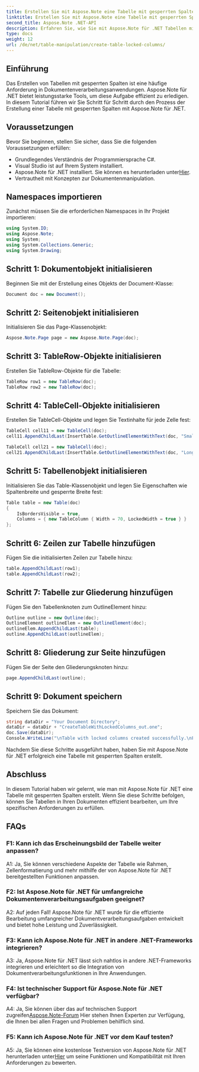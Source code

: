 ```yaml
---
title: Erstellen Sie mit Aspose.Note eine Tabelle mit gesperrten Spalten
linktitle: Erstellen Sie mit Aspose.Note eine Tabelle mit gesperrten Spalten
second_title: Aspose.Note .NET-API
description: Erfahren Sie, wie Sie mit Aspose.Note für .NET Tabellen mit gesperrten Spalten erstellen. Schritt-für-Schritt-Anleitung für effiziente Dokumentenverarbeitungsaufgaben.
type: docs
weight: 12
url: /de/net/table-manipulation/create-table-locked-columns/
---
```

## Einführung

Das Erstellen von Tabellen mit gesperrten Spalten ist eine häufige Anforderung in Dokumentenverarbeitungsanwendungen. Aspose.Note für .NET bietet leistungsstarke Tools, um diese Aufgabe effizient zu erledigen. In diesem Tutorial führen wir Sie Schritt für Schritt durch den Prozess der Erstellung einer Tabelle mit gesperrten Spalten mit Aspose.Note für .NET.

## Voraussetzungen

Bevor Sie beginnen, stellen Sie sicher, dass Sie die folgenden Voraussetzungen erfüllen:

- Grundlegendes Verständnis der Programmiersprache C#.
- Visual Studio ist auf Ihrem System installiert.
-  Aspose.Note für .NET installiert. Sie können es herunterladen unter[Hier](https://releases.aspose.com/note/net/).
- Vertrautheit mit Konzepten zur Dokumentenmanipulation.

## Namespaces importieren

Zunächst müssen Sie die erforderlichen Namespaces in Ihr Projekt importieren:

```csharp
using System.IO;
using Aspose.Note;
using System;
using System.Collections.Generic;
using System.Drawing;
```

## Schritt 1: Dokumentobjekt initialisieren

Beginnen Sie mit der Erstellung eines Objekts der Document-Klasse:

```csharp
Document doc = new Document();
```

## Schritt 2: Seitenobjekt initialisieren

Initialisieren Sie das Page-Klassenobjekt:

```csharp
Aspose.Note.Page page = new Aspose.Note.Page(doc);
```

## Schritt 3: TableRow-Objekte initialisieren

Erstellen Sie TableRow-Objekte für die Tabelle:

```csharp
TableRow row1 = new TableRow(doc);
TableRow row2 = new TableRow(doc);
```

## Schritt 4: TableCell-Objekte initialisieren

Erstellen Sie TableCell-Objekte und legen Sie Textinhalte für jede Zelle fest:

```csharp
TableCell cell11 = new TableCell(doc);
cell11.AppendChildLast(InsertTable.GetOutlineElementWithText(doc, "Small text"));

TableCell cell21 = new TableCell(doc);
cell21.AppendChildLast(InsertTable.GetOutlineElementWithText(doc, "Long text with several words and spaces."));
```

## Schritt 5: Tabellenobjekt initialisieren

Initialisieren Sie das Table-Klassenobjekt und legen Sie Eigenschaften wie Spaltenbreite und gesperrte Breite fest:

```csharp
Table table = new Table(doc)
{
    IsBordersVisible = true,
    Columns = { new TableColumn { Width = 70, LockedWidth = true } }
};
```

## Schritt 6: Zeilen zur Tabelle hinzufügen

Fügen Sie die initialisierten Zeilen zur Tabelle hinzu:

```csharp
table.AppendChildLast(row1);
table.AppendChildLast(row2);
```

## Schritt 7: Tabelle zur Gliederung hinzufügen

Fügen Sie den Tabellenknoten zum OutlineElement hinzu:

```csharp
Outline outline = new Outline(doc);
OutlineElement outlineElem = new OutlineElement(doc);
outlineElem.AppendChildLast(table);
outline.AppendChildLast(outlineElem);
```

## Schritt 8: Gliederung zur Seite hinzufügen

Fügen Sie der Seite den Gliederungsknoten hinzu:

```csharp
page.AppendChildLast(outline);
```

## Schritt 9: Dokument speichern

Speichern Sie das Dokument:

```csharp
string dataDir = "Your Document Directory";
dataDir = dataDir + "CreateTableWithLockedColumns_out.one";
doc.Save(dataDir);
Console.WriteLine("\nTable with locked columns created successfully.\nFile saved at " + dataDir);
```

Nachdem Sie diese Schritte ausgeführt haben, haben Sie mit Aspose.Note für .NET erfolgreich eine Tabelle mit gesperrten Spalten erstellt.

## Abschluss

In diesem Tutorial haben wir gelernt, wie man mit Aspose.Note für .NET eine Tabelle mit gesperrten Spalten erstellt. Wenn Sie diese Schritte befolgen, können Sie Tabellen in Ihren Dokumenten effizient bearbeiten, um Ihre spezifischen Anforderungen zu erfüllen.

## FAQs

### F1: Kann ich das Erscheinungsbild der Tabelle weiter anpassen?

A1: Ja, Sie können verschiedene Aspekte der Tabelle wie Rahmen, Zellenformatierung und mehr mithilfe der von Aspose.Note für .NET bereitgestellten Funktionen anpassen.

### F2: Ist Aspose.Note für .NET für umfangreiche Dokumentenverarbeitungsaufgaben geeignet?

A2: Auf jeden Fall! Aspose.Note für .NET wurde für die effiziente Bearbeitung umfangreicher Dokumentverarbeitungsaufgaben entwickelt und bietet hohe Leistung und Zuverlässigkeit.

### F3: Kann ich Aspose.Note für .NET in andere .NET-Frameworks integrieren?

A3: Ja, Aspose.Note für .NET lässt sich nahtlos in andere .NET-Frameworks integrieren und erleichtert so die Integration von Dokumentverarbeitungsfunktionen in Ihre Anwendungen.

### F4: Ist technischer Support für Aspose.Note für .NET verfügbar?

A4: Ja, Sie können über das auf technischen Support zugreifen[Aspose.Note-Forum](https://forum.aspose.com/c/note/28) Hier stehen Ihnen Experten zur Verfügung, die Ihnen bei allen Fragen und Problemen behilflich sind.

### F5: Kann ich Aspose.Note für .NET vor dem Kauf testen?

 A5: Ja, Sie können eine kostenlose Testversion von Aspose.Note für .NET herunterladen unter[Hier](https://releases.aspose.com/) um seine Funktionen und Kompatibilität mit Ihren Anforderungen zu bewerten.